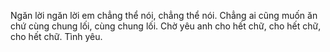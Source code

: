 Ngăn lời ngăn lời em chẳng thể nói, chẳng thể nói. Chẳng ai cũng muốn ăn chứ cùng chung lối, cùng chung lối. Chờ yêu anh cho hết chữ, cho hết chữ, cho hết chữ. Tình yêu.
